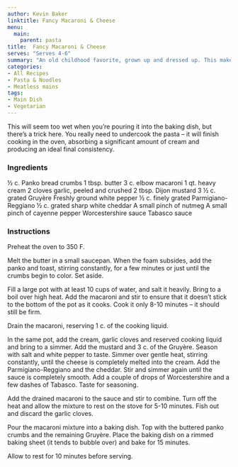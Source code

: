 ```yaml
---
author: Kevin Baker
linktitle: Fancy Macaroni & Cheese
menu:
  main:
    parent: pasta
title:  Fancy Macaroni & Cheese
serves: "Serves 4-6"
summary: "An old childhood favorite, grown up and dressed up. This makes a luxurious first course baked in individual ramekins; you wouldn't need more than a salad and a bottle of wine to make it a very fine meal on its own."
categories:
- All Recipes
- Pasta & Noodles
- Meatless mains
tags: 
- Main Dish
- Vegetarian
---
```

This will seem too wet when you’re pouring it into the baking dish, but there’s a trick here. You really need to undercook the pasta – it will finish cooking in the oven, absorbing a significant amount of cream and producing an ideal final consistency.

### Ingredients

<div class="ingredient-list">

½ c. Panko bread crumbs
1 tbsp. butter
3 c. elbow macaroni
1 qt. heavy cream
2 cloves garlic, peeled and crushed
2 tbsp. Dijon mustard
3 ½ c. grated Gruyère
Freshly ground white pepper
½ c. finely grated Parmigiano-Reggiano
½ c. grated sharp white cheddar
A small pinch of nutmeg
A small pinch of cayenne pepper
Worcestershire sauce
Tabasco sauce


</div>

### Instructions
Preheat the oven to 350 F. 

Melt the butter in a small saucepan. When the foam subsides, add the panko and toast, stirring constantly, for a few minutes or just until the crumbs begin to color. Set aside.

Fill a large pot with at least 10 cups of water, and salt it heavily.  Bring to a boil over high heat. Add the macaroni and stir to ensure that it doesn’t stick to the bottom of the pot as it cooks.  Cook it only 8-10 minutes – it should still be firm.

Drain the macaroni, reserving 1 c. of the cooking liquid.

In the same pot, add the cream, garlic cloves and reserved cooking liquid and bring to a simmer. Add the mustard and 3 c. of the Gruyère. Season with salt and white pepper to taste. Simmer over gentle heat, stirring constantly, until the cheese is completely melted into the cream. Add the Parmigiano-Reggiano and the cheddar. Stir and simmer again until the sauce is completely smooth.  Add a couple of drops of Worcestershire and a few dashes of Tabasco. Taste for seasoning.

Add the drained macaroni to the sauce and stir to combine. Turn off the heat and allow the mixture to rest on the stove for 5-10 minutes.  Fish out and discard the garlic cloves.

Pour the macaroni mixture into a baking dish. Top with the buttered panko crumbs and the remaining Gruyère. Place the baking dish on a rimmed baking sheet (it tends to bubble over) and bake for 15 minutes. 

Allow to rest for 10 minutes before serving.
